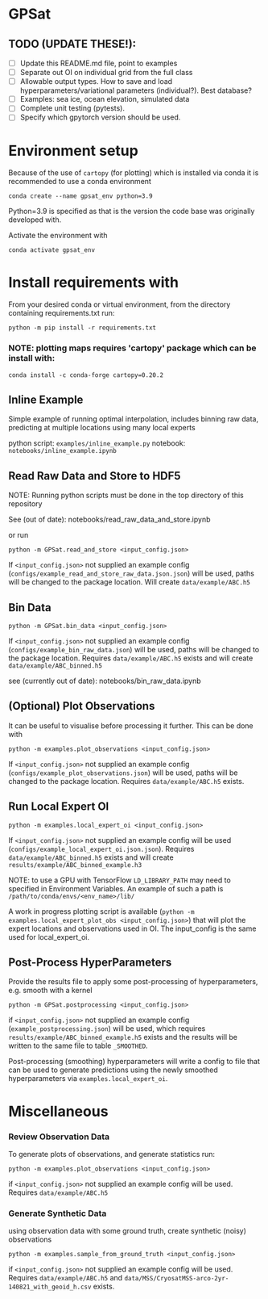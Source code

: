 # GPSat

## TODO (UPDATE THESE!):
- [ ] Update this README.md file, point to examples
- [ ] Separate out OI on individual grid from the full class
- [ ] Allowable output types. How to save and load hyperparameters/variational parameters (individual?). Best database?
- [ ] Examples: sea ice, ocean elevation, simulated data
- [ ] Complete unit testing (pytests).
- [ ] Specify which gpytorch version should be used.

# Environment setup

Because of the use of `cartopy` (for plotting) which is installed via conda it is recommended to use a conda environment

`conda create --name gpsat_env python=3.9`

Python=3.9 is specified as that is the version the code base was originally developed with. 

Activate the environment with

`conda activate gpsat_env`

# Install requirements with

From your desired conda or virtual environment, from the directory containing requirements.txt run: 

`python -m pip install -r requirements.txt`

### NOTE: plotting maps requires 'cartopy' package which can be install with: 

`conda install -c conda-forge cartopy=0.20.2`
 

## Inline Example

Simple example of running optimal interpolation, includes binning raw data, 
predicting at multiple locations using many local experts

python script: 
`examples/inline_example.py`
notebook: 
`notebooks/inline_example.ipynb`

## Read Raw Data and Store to HDF5

NOTE: Running python scripts must be done in the top directory of this repository

See (out of date): notebooks/read_raw_data_and_store.ipynb

or run 

`python -m GPSat.read_and_store <input_config.json>`

If `<input_config.json>` not supplied an example config (`configs/example_read_and_store_raw_data.json.json`) 
will be used, paths will be changed to the package location.
Will create `data/example/ABC.h5`


## Bin Data

`python -m GPSat.bin_data <input_config.json>`

If `<input_config.json>` not supplied an example config (`configs/example_bin_raw_data.json`) will be used, paths
will be changed to the package location.
Requires `data/example/ABC.h5` exists and will create `data/example/ABC_binned.h5`

see (currently out of date): notebooks/bin_raw_data.ipynb 

## (Optional) Plot Observations

It can be useful to visualise before processing it further. This can be done
with  

`python -m examples.plot_observations <input_config.json>`

If `<input_config.json>` not supplied an example config (`configs/example_plot_observations.json`) will be used, paths
will be changed to the package location. Requires `data/example/ABC.h5` exists.


## Run Local Expert OI

`python -m examples.local_expert_oi <input_config.json>`

If `<input_config.json>` not supplied an example config will be used  (`configs/example_local_expert_oi.json.json`). 
Requires `data/example/ABC_binned.h5` exists and will create `results/example/ABC_binned_example.h3`

NOTE: to use a GPU with TensorFlow `LD_LIBRARY_PATH` may need to specified in Environment Variables. 
An example of such a path is `/path/to/conda/envs/<env_name>/lib/`


A work in progress plotting script is available (`python -m examples.local_expert_plot_obs <input_config.json>`) 
that will plot the expert locations and observations used in OI. The input_config is the same used for local_expert_oi.

## Post-Process HyperParameters

Provide the results file to apply some post-processing of hyperparameters, e.g. smooth with a kernel

`python -m GPSat.postprocessing <input_config.json>`

if `<input_config.json>` not supplied an example config (`example_postprocessing.json`) will be used, which
requires `results/example/ABC_binned_example.h5` exists and the results will be written to the same file to table `_SMOOTHED`. 

Post-processing (smoothing) hyperparameters will write a config to file that can be used to generate predictions
using the newly smoothed hyperparameters via `examples.local_expert_oi`.

# Miscellaneous


### Review Observation Data

To generate plots of observations, and generate statistics run:

`python -m examples.plot_observations <input_config.json>`

if `<input_config.json>` not supplied an example config will be used. Requires `data/example/ABC.h5` 



### Generate Synthetic Data

using observation data with some ground truth, create synthetic (noisy) observations

`python -m examples.sample_from_ground_truth <input_config.json>`

if `<input_config.json>` not supplied an example config will be used. Requires `data/example/ABC.h5` and
`data/MSS/CryosatMSS-arco-2yr-140821_with_geoid_h.csv` exists.

